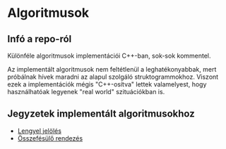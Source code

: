 # Algoritmusok

## Infó a repo-ról
Különféle algoritmusok implementációi C++-ban, sok-sok kommentel.

Az implementált algoritmusok nem feltétlenül a leghatékonyabbak,
mert próbálnak hívek maradni az alapul szolgáló struktogrammokhoz.
Viszont ezek a implementációk mégis "C++-osítva" lettek valamelyest, 
hogy használhatóak legyenek "real world" szituációkban is.

## Jegyzetek implementált algoritmusokhoz

 - [Lengyel jelölés](Lengyel.md)
 - [Összefésülő rendezés](MergeSort.md)
